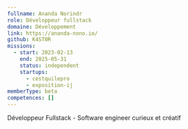 ```yaml
---
fullname: Ananda Norindr
role: Développeur fullstack
domaine: Développement
link: https://ananda-nono.io/
github: K4ST0R
missions:
  - start: 2023-02-13
    end: 2025-05-31
    status: independent
    startups:
      - cestquilepro
      - exposition-ij
memberType: beta
competences: []
---
```

Développeur Fullstack - Software engineer curieux et créatif